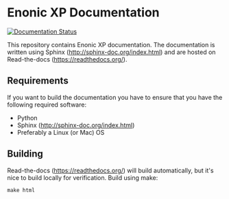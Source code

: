 # Enonic XP Documentation

[![Documentation Status](https://readthedocs.org/projects/xp-doc-sphinx/badge/?version=latest)](https://readthedocs.org/projects/xp-doc/)

This repository contains Enonic XP documentation. The documentation is
written using Sphinx (http://sphinx-doc.org/index.html) and are hosted
on Read-the-docs (https://readthedocs.org/).

## Requirements

If you want to build the documentation you have to ensure that you
have the following required software:

* Python
* Sphinx (http://sphinx-doc.org/index.html)
* Preferably a Linux (or Mac) OS

## Building

Read-the-docs (https://readthedocs.org/) will build automatically, but
it's nice to build locally for verification. Build using make:

    make html
